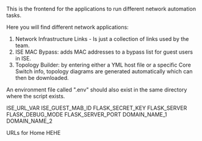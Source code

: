 This is the frontend for the applications to run different network automation tasks.

Here you will find different network applications:

1. Network Infrastructure Links - Is just a collection of links used by the team.
2. ISE MAC Bypass: adds MAC addresses to a bypass list for guest users in ISE.
3. Topology Builder: by entering either a YML host file or a specific Core Switch info, topology diagrams are generated automatically which can then be downloaded.

An environment file called ".env" should also exist in the same directory where the script exists. 

ISE_URL_VAR 
ISE_GUEST_MAB_ID 
FLASK_SECRET_KEY 
FLASK_SERVER 
FLASK_DEBUG_MODE 
FLASK_SERVER_PORT 
DOMAIN_NAME_1 
DOMAIN_NAME_2

URLs for Home HEHE
